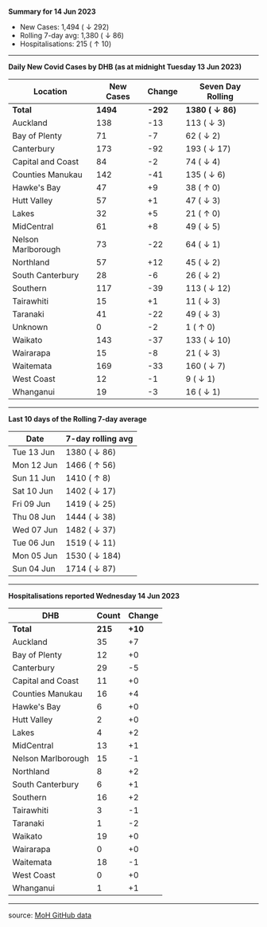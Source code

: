 **Summary for 14 Jun 2023**
* New Cases: 1,494 ( ↓ 292)
* Rolling 7-day avg: 1,380 ( ↓ 86)
* Hospitalisations: 215 ( ↑ 10)

---


**Daily New Covid Cases by DHB (as at midnight Tuesday 13 Jun 2023)**

| Location           | New Cases   | Change   | Seven Day Rolling   |
|--------------------|-------------|----------|---------------------|
| **Total**          | **1494**    | **-292** | **1380 ( ↓ 86)**    |
| Auckland           | 138         | -13      | 113 ( ↓ 3)          |
| Bay of Plenty      | 71          | -7       | 62 ( ↓ 2)           |
| Canterbury         | 173         | -92      | 193 ( ↓ 17)         |
| Capital and Coast  | 84          | -2       | 74 ( ↓ 4)           |
| Counties Manukau   | 142         | -41      | 135 ( ↓ 6)          |
| Hawke's Bay        | 47          | +9       | 38 ( ↑ 0)           |
| Hutt Valley        | 57          | +1       | 47 ( ↓ 3)           |
| Lakes              | 32          | +5       | 21 ( ↑ 0)           |
| MidCentral         | 61          | +8       | 49 ( ↓ 5)           |
| Nelson Marlborough | 73          | -22      | 64 ( ↓ 1)           |
| Northland          | 57          | +12      | 45 ( ↓ 2)           |
| South Canterbury   | 28          | -6       | 26 ( ↓ 2)           |
| Southern           | 117         | -39      | 113 ( ↓ 12)         |
| Tairawhiti         | 15          | +1       | 11 ( ↓ 3)           |
| Taranaki           | 41          | -22      | 49 ( ↓ 3)           |
| Unknown            | 0           | -2       | 1 ( ↑ 0)            |
| Waikato            | 143         | -37      | 133 ( ↓ 10)         |
| Wairarapa          | 15          | -8       | 21 ( ↓ 3)           |
| Waitemata          | 169         | -33      | 160 ( ↓ 7)          |
| West Coast         | 12          | -1       | 9 ( ↓ 1)            |
| Whanganui          | 19          | -3       | 16 ( ↓ 1)           |

---

**Last 10 days of the Rolling 7-day average**

| Date       | 7-day rolling avg   |
|------------|---------------------|
| Tue 13 Jun | 1380 ( ↓ 86)        |
| Mon 12 Jun | 1466 ( ↑ 56)        |
| Sun 11 Jun | 1410 ( ↑ 8)         |
| Sat 10 Jun | 1402 ( ↓ 17)        |
| Fri 09 Jun | 1419 ( ↓ 25)        |
| Thu 08 Jun | 1444 ( ↓ 38)        |
| Wed 07 Jun | 1482 ( ↓ 37)        |
| Tue 06 Jun | 1519 ( ↓ 11)        |
| Mon 05 Jun | 1530 ( ↓ 184)       |
| Sun 04 Jun | 1714 ( ↓ 87)        |

---

**Hospitalisations reported Wednesday 14 Jun 2023**

| DHB                | Count   | Change   |
|--------------------|---------|----------|
| **Total**          | **215** | **+10**  |
| Auckland           | 35      | +7       |
| Bay of Plenty      | 12      | +0       |
| Canterbury         | 29      | -5       |
| Capital and Coast  | 11      | +0       |
| Counties Manukau   | 16      | +4       |
| Hawke's Bay        | 6       | +0       |
| Hutt Valley        | 2       | +0       |
| Lakes              | 4       | +2       |
| MidCentral         | 13      | +1       |
| Nelson Marlborough | 15      | -1       |
| Northland          | 8       | +2       |
| South Canterbury   | 6       | +1       |
| Southern           | 16      | +2       |
| Tairawhiti         | 3       | -1       |
| Taranaki           | 1       | -2       |
| Waikato            | 19      | +0       |
| Wairarapa          | 0       | +0       |
| Waitemata          | 18      | -1       |
| West Coast         | 0       | +0       |
| Whanganui          | 1       | +1       |

---
source: [MoH GitHub data](https://github.com/minhealthnz/nz-covid-data)
